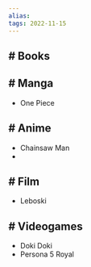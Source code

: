```yaml
---
alias: 
tags: 2022-11-15
---
```


## \# Books


## \# Manga
- One Piece

## \# Anime
- Chainsaw Man
- 

## \# Film
- Leboski

## \# Videogames
- Doki Doki
- Persona 5 Royal